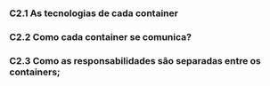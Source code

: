 ### C2.1 As tecnologias de cada container

### C2.2 Como cada container se comunica?

### C2.3 Como as responsabilidades são separadas entre os containers;
